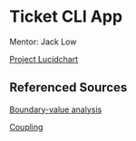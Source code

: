 # Ticket CLI App

Mentor: Jack Low

[Project Lucidchart](https://lucid.app/lucidchart/03eca88a-100f-43e0-a53c-8eda25653a46/edit?invitationId=inv_cfaef401-6de7-4d70-a9d5-7b1d8237c815&referringApp=slack&page=0_0#)

## Referenced Sources

[Boundary-value analysis](https://en.wikipedia.org/wiki/Boundary-value_analysis)

[Coupling](https://en.wikipedia.org/wiki/Coupling_(computer_programming))
